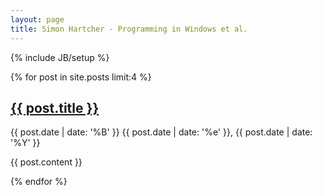 ```yaml
---
layout: page
title: Simon Hartcher - Programming in Windows et al.
---
```

{% include JB/setup %}

{% for post in site.posts limit:4 %}
  <h2>
      <a href="{{ post.url }}" rel="bookmark" title="Permanent link to ">{{ post.title }}</a>
  </h2>
  <span>{{ post.date | date: '%B' }} {{ post.date | date: '%e' }}, {{ post.date | date: '%Y' }}</span>
  <p>
      {{ post.content }}
  </p>
{% endfor %}